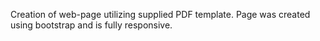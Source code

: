Creation of web-page utilizing supplied PDF template. Page was created using bootstrap and is fully responsive. 
